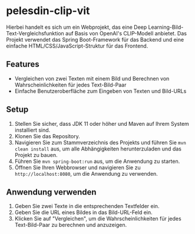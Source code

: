 # pelesdin-clip-vit

Hierbei handelt es sich um ein Webprojekt, das eine Deep Learning-Bild-Text-Vergleichsfunktion auf Basis von OpenAI's CLIP-Modell anbietet. Das Projekt verwendet das Spring Boot-Framework für das Backend und eine einfache HTML/CSS/JavaScript-Struktur für das Frontend.

## Features

- Vergleichen von zwei Texten mit einem Bild und Berechnen von Wahrscheinlichkeiten für jedes Text-Bild-Paar
- Einfache Benutzeroberfläche zum Eingeben von Texten und Bild-URLs

## Setup

1. Stellen Sie sicher, dass JDK 11 oder höher und Maven auf Ihrem System installiert sind.
2. Klonen Sie das Repository.
3. Navigieren Sie zum Stammverzeichnis des Projekts und führen Sie `mvn clean install` aus, um alle Abhängigkeiten herunterzuladen und das Projekt zu bauen.
4. Führen Sie `mvn spring-boot:run` aus, um die Anwendung zu starten.
5. Öffnen Sie Ihren Webbrowser und navigieren Sie zu `http://localhost:8080`, um die Anwendung zu verwenden.

## Anwendung verwenden

1. Geben Sie zwei Texte in die entsprechenden Textfelder ein.
2. Geben Sie die URL eines Bildes in das Bild-URL-Feld ein.
3. Klicken Sie auf "Vergleichen", um die Wahrscheinlichkeiten für jedes Text-Bild-Paar zu berechnen und anzuzeigen.
